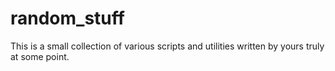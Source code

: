 # random_stuff
This is a small collection of various scripts and utilities written by yours truly at some point.
